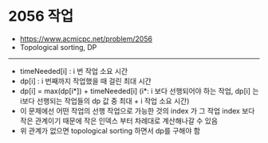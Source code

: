 # 2056 작업

- https://www.acmicpc.net/problem/2056
- Topological sorting, DP
---
- timeNeeded[i] : i 번 작업 소요 시간
- dp[i] : i 번째까지 작업했을 때 걸린 최대 시간
- dp[i] = max(dp[i*]) + timeNeeded[i] (i*: i 보다 선행되어야 하는 작업, dp[i] 는 i보다 선행되는 작업들의 dp 값 중 최대 + i 작업 소요 시간)
- 이 문제에선 어떤 작업의 선행 작업으로 가능한 것의 index 가 그 작업 index 보다 작은 관계이기 때문에 작은 인덱스 부터 차례대로 계산해나갈 수 있음
- 위 관계가 없으면 topological sorting 하면서 dp를 구해야 함
